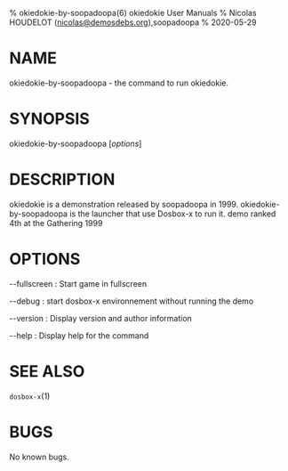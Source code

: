 % okiedokie-by-soopadoopa(6) okiedokie User Manuals
% Nicolas HOUDELOT (nicolas@demosdebs.org),soopadoopa
% 2020-05-29

# NAME
okiedokie-by-soopadoopa - the command to run okiedokie.

# SYNOPSIS
okiedokie-by-soopadoopa [*options*]

# DESCRIPTION
okiedokie is a demonstration released by soopadoopa in 1999.
okiedokie-by-soopadoopa is the launcher that use Dosbox-x to run it.
demo ranked 4th at the Gathering 1999

# OPTIONS
\--fullscreen
:   Start game in fullscreen

\--debug
:   start dosbox-x environnement without running the demo

\--version
:   Display version and author information

\--help
:   Display help for the command

# SEE ALSO
`dosbox-x`(1)

# BUGS
No known bugs.
